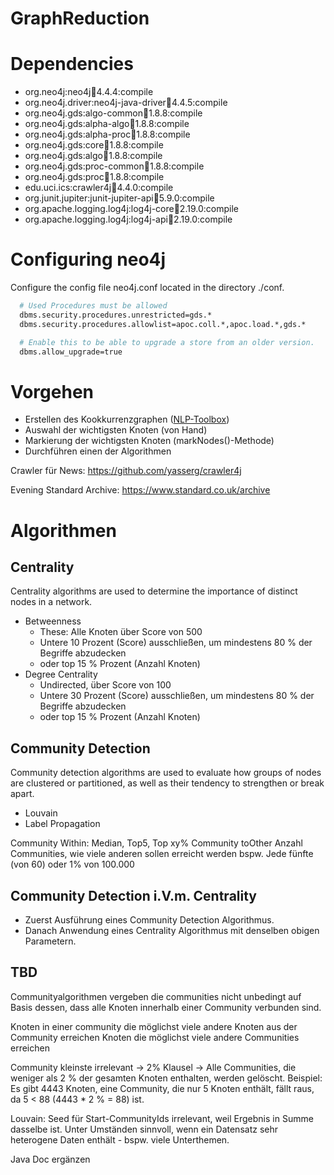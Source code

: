 # GraphReduction


# Dependencies
- org.neo4j:neo4j:jar:4.4.4:compile
- org.neo4j.driver:neo4j-java-driver:jar:4.4.5:compile
- org.neo4j.gds:algo-common:jar:1.8.8:compile
- org.neo4j.gds:alpha-algo:jar:1.8.8:compile
- org.neo4j.gds:alpha-proc:jar:1.8.8:compile
- org.neo4j.gds:core:jar:1.8.8:compile
- org.neo4j.gds:algo:jar:1.8.8:compile
- org.neo4j.gds:proc-common:jar:1.8.8:compile
- org.neo4j.gds:proc:jar:1.8.8:compile
- edu.uci.ics:crawler4j:jar:4.4.0:compile
- org.junit.jupiter:junit-jupiter-api:jar:5.9.0:compile
- org.apache.logging.log4j:log4j-core:jar:2.19.0:compile
- org.apache.logging.log4j:log4j-api:jar:2.19.0:compile

# Configuring neo4j
Configure the config file neo4j.conf located in the directory ./conf.

```bash
  # Used Procedures must be allowed
  dbms.security.procedures.unrestricted=gds.*
  dbms.security.procedures.allowlist=apoc.coll.*,apoc.load.*,gds.*

  # Enable this to be able to upgrade a store from an older version.
  dbms.allow_upgrade=true
```

# Vorgehen
- Erstellen des Kookkurrenzgraphen ([NLP-Toolbox](https://www.mario-kubek.de/lectures/The_Hagen_NLPToolbox_NLIR2021.pdf))
- Auswahl der wichtigsten Knoten (von Hand)
- Markierung der wichtigsten Knoten (markNodes()-Methode)
- Durchführen einen der Algorithmen

Crawler für News:
https://github.com/yasserg/crawler4j

Evening Standard Archive:
https://www.standard.co.uk/archive

# Algorithmen
## Centrality
Centrality algorithms are used to determine the importance of distinct nodes in a network.
- Betweenness
	- These: Alle Knoten über Score von 500
	- Untere 10 Prozent (Score) ausschließen, um mindestens 80 % der Begriffe abzudecken
	- oder top 15 % Prozent (Anzahl Knoten)
- Degree Centrality
	- Undirected, über Score von 100
    - Untere 30 Prozent (Score) ausschließen, um mindestens 80 % der Begriffe abzudecken
	- oder top 15 % Prozent (Anzahl Knoten)

## Community Detection
Community detection algorithms are used to evaluate how groups of nodes are clustered or partitioned, as well as their
tendency to strengthen or break apart.
- Louvain
- Label Propagation

Community Within: Median, Top5, Top xy%
Community toOther Anzahl Communities, wie viele anderen sollen erreicht werden bspw. Jede fünfte (von 60) oder 1% von 100.000

## Community Detection i.V.m. Centrality
- Zuerst Ausführung eines Community Detection Algorithmus.
- Danach Anwendung eines Centrality Algorithmus mit denselben obigen Parametern.

## TBD
Communityalgorithmen vergeben die communities nicht unbedingt auf Basis dessen, dass alle Knoten innerhalb einer
Community verbunden sind.

Knoten in einer community die möglichst viele andere Knoten aus der Community erreichen
Knoten die möglichst viele andere Communities erreichen 

Community kleinste irrelevant -> 2% Klausel -> Alle Communities, die weniger als 2 % der gesamten Knoten enthalten,
werden gelöscht. Beispiel: Es gibt 4443 Knoten, eine Community, die nur 5 Knoten enthält, fällt raus, da 5 < 88
(4443 * 2 % = 88) ist.

Louvain: Seed für Start-CommunityIds irrelevant, weil Ergebnis in Summe dasselbe ist. Unter Umständen sinnvoll, 
wenn ein Datensatz sehr heterogene Daten enthält - bspw. viele Unterthemen.

Java Doc ergänzen
